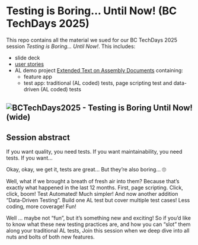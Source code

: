 # Testing is Boring... Until Now! (BC TechDays 2025)

This repo contains all the material we sued for our BC TechDays 2025 session *Testing is Boring... Until Now!*. This includes:
- slide deck
- [user stories](https://github.com/fluxxus-nl/BCTD2025_TestingIsBoring_UntilNow/blob/main/Extended%20Text%20on%20Assembly%20Documents%20User%20Stories.md)
- AL demo project [Extended Text on Assembly Documents](https://github.com/fluxxus-nl/BCTD2025_TestingIsBoring_UntilNow/issues/1) containing:
  - feature app
  - test app: traditional (AL coded) tests, page scripting test and data-driven (AL coded) tests

## ![BCTechDays2025 - Testing is Boring  Until Now! (wide)](https://github.com/user-attachments/assets/c533ad88-0c4d-45b4-8ebc-175c9b1ef35e)

## Session abstract
If you want quality, you need tests. If you want maintainability, you need tests. If you want...

Okay, okay, we get it, tests are great... But they’re also boring... 🙄

Well, what if we brought a breath of fresh air into them? Because that’s exactly what happened in the last 12 months. First, page scripting. Click, click, boom! Test Automated! Much simpler! And now another addition “Data-Driven Testing”. Build one AL test but cover multiple test cases! Less coding, more coverage! Fun!

Well … maybe not “fun”, but it’s something new and exciting! So if you’d like to know what these new testing practices are, and how you can “slot” them along your traditional AL tests, Join this session when we deep dive into all nuts and bolts of both new features.
